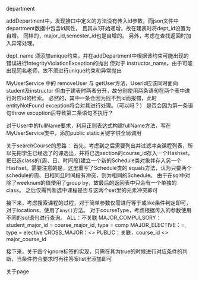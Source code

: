 department

addDepartment中，发现接口中定义的方法没有传入id参数，而json文件中department数据中包含id属性，
且其从1开始递增，故在建表时将dept_id设置为自增。
同样的，major_id,semester_id也是自增的。
另外，考虑在查找返回时加入异常处理。

dept_name 须添加unique约束，并在addDepartment中根据该约束可能出现的错误进行IntegrityViolationException的抛出
但对于 instructor_name，由于可能出现同名老师，故不须进行unique约束和异常抛出

MyUserService 中的 removeUser 与 getUser方法，UserId应该同时面向student及instructor
但由于建表时两者分开，故分别使用两条语句在两个表中进行对应id的检索。
必然的，其中一条会因为找不到id而报错，此时entityNotFound exception将会对其进行处理。（可以吗？）
是否会因为第一条语句throw exception后导致第二条语句不执行？

对于User中的fullName要求，利用正则表达式构建fullName方法，写在MyUserService类中，添加public static关键字供全局调用

关于searchCourse的思路：
首先，考虑到之后需要列出并过滤冲突课程列表，所以先把学生已经选了的课选出，并将已选section的course_id存入一个Hashset，
把已选class的{周、日、时间段}建立一个新的Schedule类对象并存入另一个Hashset。需要注意的是，这里重写了Schedule类的
equals方法，认为只要两个schedule的周、日相同且时间段有冲突，则为相同的Schedule。
由于在sql中对除了weeknum的值使用了group by，故最后的返回表中只会有一个单独的class。
之后仅需判断选中课程是否与这两个set里的元素冲突即可

接下来，考虑搜索课程的过程，对于简单参数仅需进行等于或like条件判定即可，对于locations，使用了`Any()`方法。
对于courseType，考虑根据传入的参数使用不同的sql语句进行查询。
ALL：不关联
MAJOR_COMPULSORY：student_major_id = course_major_id, type = comp
MAJOR_ELECTIVE：=, type = elective
CROSS_MAJOR：<>
PUBLIC：关联，course_id <> major_course_id

接下来，关于四个ignore标签的实现，只需在其为true的时候进行对应条件的判断，当条件符合要求时再往答案list里添加即可

关于page
